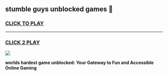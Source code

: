 
## stumble guys unblocked games 👋
<h3>
<a href="https://premium.freeplayer.one?title=stumble_guys_unblocked_games&ref=13F">CLICK TO PLAY</a></h3>
<hr>

<h3>
<a href="https://premium.freeplayer.one?title=stumble_guys_unblocked_games&ref=13F">CLICK 2 PLAY</a>
  
</h3>

<a href="https://premium.freeplayer.one?title=stumble_guys_unblocked_games&ref=12F/"><img src="https://clearcache.store/games.png"></a>


**worlds hardest game unblocked: Your Gateway to Fun and Accessible Online Gaming**
